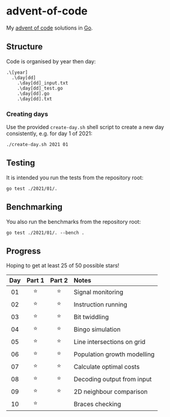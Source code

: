 # advent-of-code

My [advent of code](https://adventofcode.com) solutions in [Go](https://go.dev). 

## Structure
Code is organised by year then day:
```
.\[year]
  .\day[dd]
    .\day[dd]_input.txt
    .\day[dd]_test.go
    .\day[dd].go
    .\day[dd].txt
```

### Creating days
Use the provided `create-day.sh` shell script to create a new day consistently, e.g. for day 1 of 2021:
```
./create-day.sh 2021 01
```

## Testing
It is intended you run the tests from the repository root:
```
go test ./2021/01/.
```

## Benchmarking
You also run the benchmarks from the repository root:
```
go test ./2021/01/. --bench .
```

## Progress
Hoping to get at least 25 of 50 possible stars!

| Day | Part 1 | Part 2 | Notes |
| :---: | :---: | :---: | :---- |
| 01 | ⭐️ | ⭐️ | Signal monitoring|
| 02 | ⭐️ | ⭐️ | Instruction running |
| 03 | ⭐️ | ⭐️ | Bit twiddling |
| 04 | ⭐️ | ⭐️ | Bingo simulation|
| 05 | ⭐️ | ⭐️ | Line intersections on grid|
| 06 | ⭐️ | ⭐️ | Population growth modelling |
| 07 | ⭐️ | ⭐️ | Calculate optimal costs|
| 08 | ⭐️ | ⭐️ | Decoding output from input |
| 09 | ⭐️ | ⭐️ | 2D neighbour comparison |
| 10 | ⭐️ | | Braces checking |